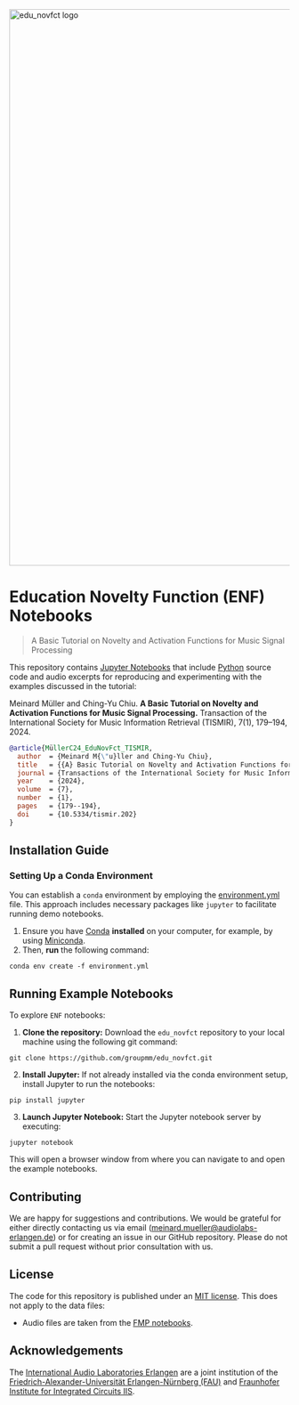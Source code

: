 <img src="https://github.com/groupmm/edu_novfct/blob/main/data/Edu_NovFct_Teaser.png" alt="edu_novfct logo" width="1000">

# Education Novelty Function (ENF) Notebooks

> A Basic Tutorial on Novelty and Activation Functions for Music Signal Processing

This repository contains [Jupyter Notebooks](https://jupyter.org) that include [Python](https://www.python.org) source code and audio excerpts for reproducing and experimenting with the examples discussed in the tutorial:

Meinard Müller and Ching-Yu Chiu.
<b>A Basic Tutorial on Novelty and Activation Functions for Music Signal Processing.</b>
Transaction of the International Society for Music Information Retrieval (TISMIR), 7(1), 179–194, 2024.

```bibtex
@article{MüllerC24_EduNovFct_TISMIR,
  author  = {Meinard M{\"u}ller and Ching-Yu Chiu},
  title   = {{A} Basic Tutorial on Novelty and Activation Functions for Music Signal Processing},
  journal = {Transactions of the International Society for Music Information Retrieval ({TISMIR})},
  year    = {2024},
  volume  = {7},
  number  = {1},
  pages   = {179--194},
  doi     = {10.5334/tismir.202}
}
```

## Installation Guide

### Setting Up a Conda Environment
You can establish a `conda` environment by employing the [environment.yml](environment.yml) file. This approach includes necessary packages like `jupyter` to facilitate running demo notebooks.

1. Ensure you have [Conda](https://conda.io) **installed** on your computer, for example, by using [Miniconda](https://docs.anaconda.com/miniconda).
2. Then, **run** the following command:

```
conda env create -f environment.yml
```

## Running Example Notebooks
To explore ``ENF`` notebooks:

1. **Clone the repository:** Download the ``edu_novfct`` repository to your local machine using the following git command:
   
```
git clone https://github.com/groupmm/edu_novfct.git
```

2. **Install Jupyter:** If not already installed via the conda environment setup, install Jupyter to run the notebooks:

```
pip install jupyter
```

3. **Launch Jupyter Notebook:** Start the Jupyter notebook server by executing: 
```
jupyter notebook
```
This will open a browser window from where you can navigate to and open the example notebooks.

## Contributing

We are happy for suggestions and contributions.  We would be grateful for either directly contacting us via email (meinard.mueller@audiolabs-erlangen.de) or for creating an issue in our GitHub repository. Please do not submit a pull request without prior consultation with us.

## License

The code for this repository is published under an [MIT license](LICENSE). This does not apply to the data files:
* Audio files are taken from the [FMP notebooks](https://www.audiolabs-erlangen.de/resources/MIR/FMP/C0/C0.html).

## Acknowledgements

The [International Audio Laboratories Erlangen](https://audiolabs-erlangen.de/) are a joint institution of the 
[Friedrich-Alexander-Universität Erlangen-Nürnberg (FAU)](https://www.fau.eu/) and [Fraunhofer Institute for 
Integrated Circuits IIS](https://www.iis.fraunhofer.de/en.html).
